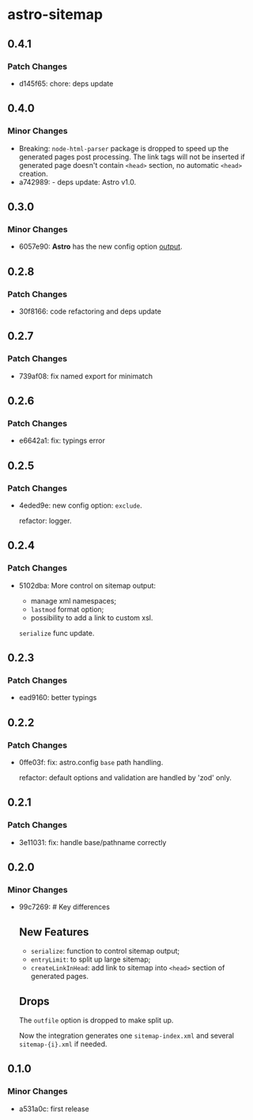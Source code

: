 # astro-sitemap

## 0.4.1

### Patch Changes

- d145f65: chore: deps update

## 0.4.0

### Minor Changes

- Breaking: `node-html-parser` package is dropped to speed up the generated pages post processing. The link tags will not be inserted if generated page doesn't contain `<head>` section, no automatic `<head>` creation.
- a742989: - deps update: Astro v1.0.

## 0.3.0

### Minor Changes

- 6057e90: **Astro** has the new config option [output](https://docs.astro.build/en/reference/configuration-reference/#output).

## 0.2.8

### Patch Changes

- 30f8166: code refactoring and deps update

## 0.2.7

### Patch Changes

- 739af08: fix named export for minimatch

## 0.2.6

### Patch Changes

- e6642a1: fix: typings error

## 0.2.5

### Patch Changes

- 4eded9e: new config option: `exclude`.

  refactor: logger.

## 0.2.4

### Patch Changes

- 5102dba: More control on sitemap output:

  - manage xml namespaces;
  - `lastmod` format option;
  - possibility to add a link to custom xsl.

  `serialize` func update.

## 0.2.3

### Patch Changes

- ead9160: better typings

## 0.2.2

### Patch Changes

- 0ffe03f: fix: astro.config `base` path handling.

  refactor: default options and validation are handled by 'zod' only.

## 0.2.1

### Patch Changes

- 3e11031: fix: handle base/pathname correctly

## 0.2.0

### Minor Changes

- 99c7269: # Key differences

  ## New Features

  - `serialize`: function to control sitemap output;
  - `entryLimit`: to split up large sitemap;
  - `createLinkInHead`: add link to sitemap into `<head>` section of generated pages.

  ## Drops

  The `outfile` option is dropped to make split up.

  Now the integration generates one `sitemap-index.xml` and several `sitemap-{i}.xml` if needed.

## 0.1.0

### Minor Changes

- a531a0c: first release

